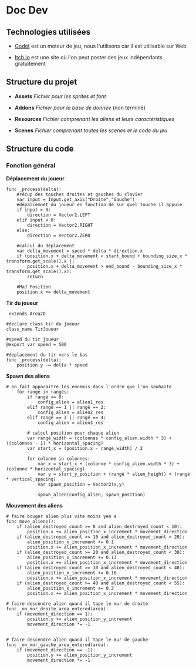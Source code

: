 # Doc Dev

  

## Technologies utilisées

  

- [Godot](https://godotengine.org/) est un moteur de jeu, nous l'utilisons car il est utilisable sur Web

- [Itch.io](https://itch.io/) est une site où l'on peut poster des jeux indépendants gratuitement

  

## Structure du projet

  

-  **Assets**  *Fichier pour les sprites et font*

-  **Addons**  *Fichier pour la base de donnée* (non terminé)

-  **Resources**  *Fichier comprenant les aliens et leurs caractéristiques*

-  **Scenes**  *Fichier comprenant toutes les scenes et le code du jeu*

  

## Structure du code

### Fonction général

**Déplacement du joueur**

```
func _process(delta):
	#récup des touches droites et gauches du clavier
	var input = Input.get_axis("Droite","Gauche")
	#dépalcemnet du joueur en fonction de sur quel touche il appuie
	if input > 0:
		direction = Vector2.LEFT
	elif input < 0:
		direction = Vector2.RIGHT
	else:
		direction = Vector2.ZERO
	
	#calcul du déplacement
	var delta_movement = speed * delta * direction.x
	if (position.x + delta_movement < start_bound + bounding_size_x * transform.get_scale().x ||
		position.x + delta_movement > end_bound - bounding_size_x * transform.get_scale().x):
		return
	
	#MaJ Position
	position.x += delta_movement 
```
**Tir du joueur**
```
 extends Area2D

#declare class tir du joeuur
class_name TirJoueur

#speed du tir joueur
@export var speed = 500 

#deplacement du tir vers le bas
func _process(delta):
	position.y -= delta * speed
```
**Spawn des aliens**
```
# on fait apparaitre les ennemis dans l'ordre que l'on souhaite
	for rangé in rangés:
		if rangé == 0:
			config_alien = alien1_res
		elif rangé == 1 || rangé == 2:
			config_alien = alien2_res
		elif rangé == 3 || rangé == 4:
			config_alien = alien3_res
		
		# calcul position pour chaque alien
		var rangé_width = (colonnes * config_alien.width * 3) + ((colonnes - 1) * horizontal_spacing)
		var start_x = (position.x - rangé_width) / 2
		
		for colonne in colonnes:
			var x = start_x + (colonne * config_alien.width * 3) + (colonne * horizontal_spacing)
			var y = start_y_position + (rangé * alien_height) + (rangé * vertical_spacing)
			var spawn_position = Vector2(x,y)
			
			spawn_alien(config_alien, spawn_position)
```
**Mouvement des aliens**
```
# faire bouger alien plus vite moins yen a 
func move_aliens():
	if (alien_destroyed_count >= 0 and alien_destroyed_count < 10):
		position.x += alien_position_x_increment * movement_direction
	if (alien_destroyed_count >= 10 and alien_destroyed_count < 20):
		alien_position_x_increment += 0.1
		position.x += alien_position_x_increment * movement_direction
	if (alien_destroyed_count >= 20 and alien_destroyed_count < 30):
		alien_position_x_increment += 0.13
		position.x += alien_position_x_increment * movement_direction
	if (alien_destroyed_count >= 30 and alien_destroyed_count < 40):
		alien_position_x_increment += 0.16
		position.x += alien_position_x_increment * movement_direction
	if (alien_destroyed_count >= 40 and alien_destroyed_count < 55):
		alien_position_x_increment += 0.2
		position.x += alien_position_x_increment * movement_direction

# faire descendre alien quand il tape le mur de droite
func _on_mur_droite_area_entered(area):
	if (movement_direction == 1):
		position.y += alien_position_y_increment
		movement_direction *= -1
		

# faire descendre alien quand il tape le mur de gauche
func _on_mur_gauche_area_entered(area):
	if (movement_direction == -1):
		position.y += alien_position_y_increment
		movement_direction *= -1
```

